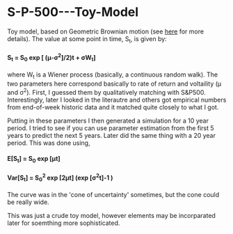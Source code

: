 # S-P-500---Toy-Model
Toy model, based on Geometric Brownian motion (see [here](https://en.wikipedia.org/wiki/Geometric_Brownian_motion) for more details). The value at some point in time, S<sub>t</sub>, is given by:

#### S<sub>t</sub> = S<sub>0</sub> exp [ (&mu;-&sigma;<sup>2</sup>]/2)t + &sigma;W<sub>t</sub>]

where W<sub>t</sub> is a Wiener process (basically, a continuous random walk). The two parameters here correspond basically to rate of return and voltaility (&mu; and &sigma;<sup>2</sup>). First, I guessed them by qualitatively matching with S&P500. Interestingly, later I looked in the literautre and others got empirical numbers from end-of-week historic data and it matched quite closely to what I got.

Putting in these parameters I then generated a simulation for a 10 year period. I tried to see if you can use parameter estimation from the first 5 years to predict the next 5 years. Later did the same thing with a 20 year period. This was done using,

#### E[S<sub>t</sub>] = S<sub>0</sub> exp [&mu;t] 

#### Var[S<sub>t</sub>] = S<sub>0</sub><sup>2</sup> exp [2&mu;t] (exp [&sigma;<sup>2</sup>t]-1 )

The curve was in the 'cone of uncertainty' sometimes, but the cone could be really wide. 

This was just a crude toy model, however elements may be incorparated later for soemthing more sophisticated.
